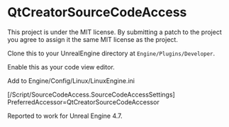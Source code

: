 QtCreatorSourceCodeAccess
==============================

This project is under the MIT license. By submitting a patch to the project you agree to assign it the same MIT license as the project.

Clone this to your UnrealEngine directory at `Engine/Plugins/Developer`.

Enable this as your code view editor.

Add to Engine/Config/Linux/LinuxEngine.ini

[/Script/SourceCodeAccess.SourceCodeAccessSettings]
PreferredAccessor=QtCreatorSourceCodeAccessor

Reported to work for Unreal Engine 4.7.
